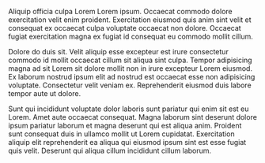 Aliquip officia culpa Lorem Lorem ipsum. Occaecat commodo dolore exercitation velit enim proident. Exercitation eiusmod quis anim sint velit et consequat ex occaecat culpa voluptate occaecat non dolore. Occaecat fugiat exercitation magna ex fugiat id consequat eu commodo mollit cillum.

Dolore do duis sit. Velit aliquip esse excepteur est irure consectetur commodo id mollit occaecat cillum sit aliqua sint culpa. Tempor adipisicing magna ad sit Lorem sit dolore mollit non in irure excepteur Lorem eiusmod. Ex laborum nostrud ipsum elit ad nostrud est occaecat esse non adipisicing voluptate. Consectetur velit veniam ex. Reprehenderit eiusmod duis labore tempor aute ut dolore.

Sunt qui incididunt voluptate dolor laboris sunt pariatur qui enim sit est eu Lorem. Amet aute occaecat consequat. Magna laborum sint deserunt dolore ipsum pariatur laborum et magna deserunt qui est aliqua anim. Proident sunt consequat duis in ullamco mollit ut Lorem cupidatat. Exercitation aliquip elit reprehenderit ea aliqua qui eiusmod ipsum sint est esse fugiat quis velit. Deserunt qui aliqua cillum incididunt cillum laborum.